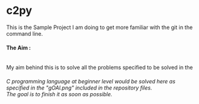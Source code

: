# c2py
This is the Sample Project I am doing to get more familiar with the git in the command line.

<h4>The Aim :</h4>
</br>
My aim behind this is to solve all the problems specified to be solved in the 
</br>
<h6>C</6> programming language at beginner level would be solved here as specified in the "gOAl.png" included in the repository files.
</br> 
The goal is to finish it as soon as possible.
